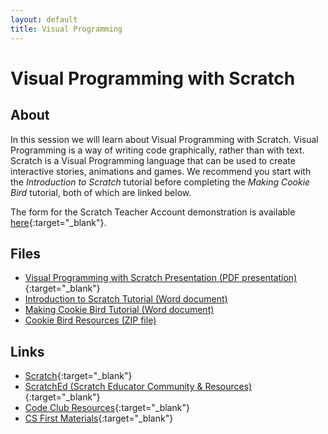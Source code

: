 ```yaml
---
layout: default
title: Visual Programming
---
```


# Visual Programming with Scratch

## About

In this session we will learn about Visual Programming with Scratch. 
Visual Programming is a way of writing code graphically, rather than with text. 
Scratch is a Visual Programming language that can be used to create interactive stories, animations and games.
We recommend you start with the *Introduction to Scratch* tutorial before completing the *Making Cookie Bird* tutorial, both of which are linked below.

The form for the Scratch Teacher Account demonstration is available [here](https://goo.gl/forms/QfuEbPMs8Tr1S31L2){:target="_blank"}.

## Files

- [Visual Programming with Scratch Presentation (PDF presentation)](visual_programming_presentation.pdf){:target="_blank"}
- [Introduction to Scratch Tutorial (Word document)](introduction_to_scratch.docx)
- [Making Cookie Bird Tutorial (Word document)](making_cookie_bird.docx)
- [Cookie Bird Resources (ZIP file)](cookie_bird_resources.zip)

## Links

- [Scratch](https://scratch.mit.edu/){:target="_blank"}
- [ScratchEd (Scratch Educator Community & Resources)](http://scratched.gse.harvard.edu/){:target="_blank"}
- [Code Club Resources](http://projects.codeclubworld.org/en-GB/){:target="_blank"}
- [CS First Materials](https://www.cs-first.com/materials){:target="_blank"}

